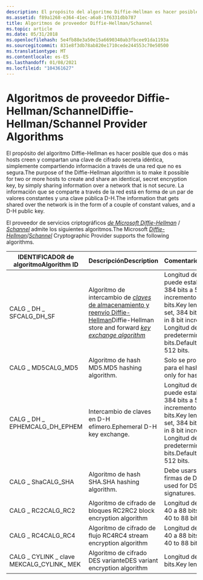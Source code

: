 ```yaml
---
description: El propósito del algoritmo Diffie-Hellman es hacer posible que dos o más hosts creen y compartan una clave de cifrado secreta idéntica, simplemente compartiendo información a través de una red que no es segura.
ms.assetid: f89a1268-e364-41ec-a6a8-1f6331dbb787
title: Algoritmos de proveedor Diffie-Hellman/Schannel
ms.topic: article
ms.date: 05/31/2018
ms.openlocfilehash: 5e4fb88e3a50e15a6690340ab3fbcee91da1193a
ms.sourcegitcommit: 831e8f3db78ab820e1710cede244553c70e50500
ms.translationtype: MT
ms.contentlocale: es-ES
ms.lasthandoff: 01/08/2021
ms.locfileid: "104361627"
---
```

# <a name="diffie-hellmanschannel-provider-algorithms"></a><span data-ttu-id="16561-103">Algoritmos de proveedor Diffie-Hellman/Schannel</span><span class="sxs-lookup"><span data-stu-id="16561-103">Diffie-Hellman/Schannel Provider Algorithms</span></span>

<span data-ttu-id="16561-104">El propósito del algoritmo Diffie-Hellman es hacer posible que dos o más hosts creen y compartan una clave de cifrado secreta idéntica, simplemente compartiendo información a través de una red que no es segura.</span><span class="sxs-lookup"><span data-stu-id="16561-104">The purpose of the Diffie-Hellman algorithm is to make it possible for two or more hosts to create and share an identical, secret encryption key, by simply sharing information over a network that is not secure.</span></span> <span data-ttu-id="16561-105">La información que se comparte a través de la red está en forma de un par de valores constantes y una clave pública D-H.</span><span class="sxs-lookup"><span data-stu-id="16561-105">The information that gets shared over the network is in the form of a couple of constant values, and a D-H public key.</span></span>

<span data-ttu-id="16561-106">El proveedor de servicios criptográficos [*de Microsoft Diffie-Hellman*](../secgloss/d-gly.md) / [*Schannel*](../secgloss/s-gly.md) admite los siguientes algoritmos.</span><span class="sxs-lookup"><span data-stu-id="16561-106">The Microsoft [*Diffie-Hellman*](../secgloss/d-gly.md)/[*Schannel*](../secgloss/s-gly.md) Cryptographic Provider supports the following algorithms.</span></span>



| <span data-ttu-id="16561-107">IDENTIFICADOR de algoritmo</span><span class="sxs-lookup"><span data-stu-id="16561-107">Algorithm ID</span></span>                  | <span data-ttu-id="16561-108">Descripción</span><span class="sxs-lookup"><span data-stu-id="16561-108">Description</span></span>                                                                                                                                           | <span data-ttu-id="16561-109">Comentarios</span><span class="sxs-lookup"><span data-stu-id="16561-109">Comments</span></span>                                                                                                   |
|-------------------------------|-------------------------------------------------------------------------------------------------------------------------------------------------------|------------------------------------------------------------------------------------------------------------|
| <span data-ttu-id="16561-110">CALG \_ DH \_ SF</span><span class="sxs-lookup"><span data-stu-id="16561-110">CALG\_DH\_SF</span></span>                  | <span data-ttu-id="16561-111">Algoritmo de intercambio de [ *claves* de almacenamiento y reenvío Diffie-Hellman](../secgloss/k-gly.md)</span><span class="sxs-lookup"><span data-stu-id="16561-111">Diffie-Hellman store and forward [*key exchange algorithm*](../secgloss/k-gly.md)</span></span> | <span data-ttu-id="16561-112">Longitud de clave: se puede establecer, de 384 bits a 512 bits en incrementos de 8 bits.</span><span class="sxs-lookup"><span data-stu-id="16561-112">Key length: Can be set, 384 bits to 512 bits in 8 bit increments.</span></span> <span data-ttu-id="16561-113">Longitud de clave predeterminada: 512 bits.</span><span class="sxs-lookup"><span data-stu-id="16561-113">Default key length: 512 bits.</span></span><br/> |
| <span data-ttu-id="16561-114">CALG \_ MD5</span><span class="sxs-lookup"><span data-stu-id="16561-114">CALG\_MD5</span></span>                     | <span data-ttu-id="16561-115">Algoritmo de hash MD5.</span><span class="sxs-lookup"><span data-stu-id="16561-115">MD5 hashing algorithm.</span></span>                                                                                                                                | <span data-ttu-id="16561-116">Solo se proporciona para el hash.</span><span class="sxs-lookup"><span data-stu-id="16561-116">Provided only for hashing.</span></span>                                                                                 |
| <span data-ttu-id="16561-117">CALG \_ DH \_ EPHEM</span><span class="sxs-lookup"><span data-stu-id="16561-117">CALG\_DH\_EPHEM</span></span>               | <span data-ttu-id="16561-118">Intercambio de claves en D-H efímero.</span><span class="sxs-lookup"><span data-stu-id="16561-118">Ephemeral D-H key exchange.</span></span>                                                                                                                           | <span data-ttu-id="16561-119">Longitud de clave: se puede establecer, de 384 bits a 512 bits en incrementos de 8 bits.</span><span class="sxs-lookup"><span data-stu-id="16561-119">Key length: Can be set, 384 bits to 512 bits in 8 bit increments.</span></span> <span data-ttu-id="16561-120">Longitud de clave predeterminada: 512 bits.</span><span class="sxs-lookup"><span data-stu-id="16561-120">Default key length: 512 bits.</span></span><br/> |
| <span data-ttu-id="16561-121">CALG \_ Sha</span><span class="sxs-lookup"><span data-stu-id="16561-121">CALG\_SHA</span></span>                     | <span data-ttu-id="16561-122">Algoritmo de hash SHA.</span><span class="sxs-lookup"><span data-stu-id="16561-122">SHA hashing algorithm.</span></span>                                                                                                                                | <span data-ttu-id="16561-123">Debe usarse para las firmas de DSS.</span><span class="sxs-lookup"><span data-stu-id="16561-123">Must be used for DSS signatures.</span></span>                                                                           |
| <span data-ttu-id="16561-124">CALG \_ RC2</span><span class="sxs-lookup"><span data-stu-id="16561-124">CALG\_RC2</span></span>                     | <span data-ttu-id="16561-125">Algoritmo de cifrado de bloques RC2</span><span class="sxs-lookup"><span data-stu-id="16561-125">RC2 block encryption algorithm</span></span>                                                                                                                        | <span data-ttu-id="16561-126">Longitud de clave: de 40 a 88 bits.</span><span class="sxs-lookup"><span data-stu-id="16561-126">Key length: 40 to 88 bits.</span></span>                                                                                 |
| <span data-ttu-id="16561-127">CALG \_ RC4</span><span class="sxs-lookup"><span data-stu-id="16561-127">CALG\_RC4</span></span>                     | <span data-ttu-id="16561-128">Algoritmo de cifrado de flujo RC4</span><span class="sxs-lookup"><span data-stu-id="16561-128">RC4 stream encryption algorithm</span></span>                                                                                                                       | <span data-ttu-id="16561-129">Longitud de clave: de 40 a 88 bits.</span><span class="sxs-lookup"><span data-stu-id="16561-129">Key length: 40 to 88 bits.</span></span>                                                                                 |
| <span data-ttu-id="16561-130">CALG \_ CYLINK \_ clave MEK</span><span class="sxs-lookup"><span data-stu-id="16561-130">CALG\_CYLINK\_ MEK</span></span><br/> | <span data-ttu-id="16561-131">Algoritmo de cifrado DES variante</span><span class="sxs-lookup"><span data-stu-id="16561-131">DES variant encryption algorithm</span></span>                                                                                                                      | <span data-ttu-id="16561-132">Longitud de clave: 40 bits.</span><span class="sxs-lookup"><span data-stu-id="16561-132">Key length: 40 bits.</span></span>                                                                                       |



 

 

 
